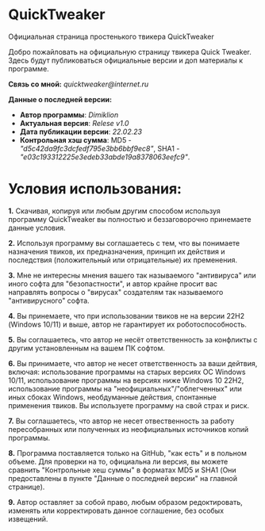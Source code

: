 # QuickTweaker

Официальная страница простенького твикера QuickTweaker

Добро пожайловать на официальную страницу твикера Quick Tweaker. Здесь будут публиковаться официальные версии и доп материалы к программе. 

**Связь со мной:** _quicktweaker@internet.ru_

**Данные о последней версии:**
- **Автор программы**: *Dimiklion*
- **Актуальная версия**: *Relese v1.0*
- **Дата публикации версии**: *22.02.23*
- **Контрольная хэш сумма**: MD5 - *"d5c42da9fc3dcfedf795e3bb6bbf9ec8"*, SHA1 - *"e03c193312225e3edeb33abde19a8378063eefc9"*.

# Условия использования:

**1.** Скачивая, копируя или любым другим способом используя программу QuickTweaker вы полностью и беззаговорочно принемаете данные условия.

**2.** Используя программу вы соглашаетесь с тем, что вы понимаете назначения твиков, их предназначения, принцип их действия и последствия (положительный или отрицательные) их пременения.

**3.** Мне не интересны мнения вашего так называемого "антивируса" или иного софта для "безопастности", и автор крайне просит вас направлять вопросы о "вирусах" создателям так называемого "антивирусного" софта.

**4.** Вы принемаете, что при использовании твиков не на версии 22Н2 (Windows 10/11) и выше, автор не гарантирует их роботоспособность. 

**5.** Вы соглашаетесь, что автор не несёт ответственность за конфликты с другим установленным на вашем ПК софтом.

**6.** Вы принимаете, что автор не несет ответственность за ваши дейтвия, включая: использование программы на старых версиях ОС Windows 10/11, использование программы на версиях ниже Windows 10 22Н2, использование программы на "неофициальных"/"облегченных" или иных сбоках Windows, необдуманные действия, спонтанные применения твиков. Вы используете программу на свой страх и риск. 

**7.** Вы соглашаетесь, что автор не несет отвественность за работу пересобранных или полученных из неофициальных источников копий программы.

**8.** Программа поставляется только на GitHub, "как есть" и в польном объеме. Для проверки на то, официальна ли версия, вы можете сравнить "Контрольные хеш суммы" в форматах MD5 и SHA1 (Они предоставлены в пункте "Данные о последней версии" на главной странице).

**9.** Автор оставляет за собой право, любым образом редоктировать, изменять или корректировать данное соглашение, без особых извещений.
